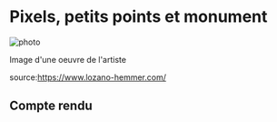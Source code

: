 # Pixels, petits points et monument
 ![photo](Exposition_1.jpeg)

Image d'une oeuvre de l'artiste

source:https://www.lozano-hemmer.com/


## **Compte rendu**
